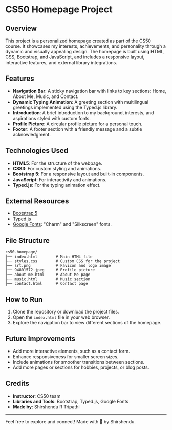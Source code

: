 # CS50 Homepage Project

## Overview
This project is a personalized homepage created as part of the CS50 course. It showcases my interests, achievements, and personality through a dynamic and visually appealing design. The homepage is built using HTML, CSS, Bootstrap, and JavaScript, and includes a responsive layout, interactive features, and external library integrations.

## Features
- **Navigation Bar**: A sticky navigation bar with links to key sections: Home, About Me, Music, and Contact.
- **Dynamic Typing Animation**: A greeting section with multilingual greetings implemented using the Typed.js library.
- **Introduction**: A brief introduction to my background, interests, and aspirations styled with custom fonts.
- **Profile Picture**: A circular profile picture for a personal touch.
- **Footer**: A footer section with a friendly message and a subtle acknowledgment.

## Technologies Used
- **HTML5**: For the structure of the webpage.
- **CSS3**: For custom styling and animations.
- **Bootstrap 5**: For a responsive layout and built-in components.
- **JavaScript**: For interactivity and animations.
- **Typed.js**: For the typing animation effect.

## External Resources
- [Bootstrap 5](https://getbootstrap.com/)
- [Typed.js](https://github.com/mattboldt/typed.js/)
- [Google Fonts](https://fonts.google.com/): "Charm" and "Silkscreen" fonts.

## File Structure
```
cs50-homepage/
├── index.html        # Main HTML file
├── styles.css        # Custom CSS for the project
├── srt.png           # Favicon and logo image
├── 94801572.jpeg     # Profile picture
├── about-me.html     # About Me page
├── music.html        # Music section
├── contact.html      # Contact page
```

## How to Run
1. Clone the repository or download the project files.
2. Open the `index.html` file in your web browser.
3. Explore the navigation bar to view different sections of the homepage.

## Future Improvements
- Add more interactive elements, such as a contact form.
- Enhance responsiveness for smaller screen sizes.
- Include animations for smoother transitions between sections.
- Add more pages or sections for hobbies, projects, or blog posts.

## Credits
- **Instructor**: CS50 team
- **Libraries and Tools**: Bootstrap, Typed.js, Google Fonts
- **Made by**: Shirshendu R Tripathi

---
Feel free to explore and connect! Made with 💙 by Shirshendu.

